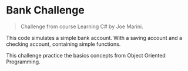 # Bank Challenge

> Challenge from course Learning C# by Joe Marini.

This code simulates a simple bank account. With a saving account and a checking account, containing simple functions. 

This challenge practice the basics concepts from Object Oriented Programming. 
